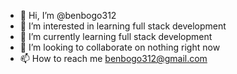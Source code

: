 - 👋 Hi, I’m @benbogo312
- 👀 I’m interested in learning full stack development
- 🌱 I’m currently learning full stack development
- 💞️ I’m looking to collaborate on nothing right now
- 📫 How to reach me benbogo312@gmail.com

<!---
benbogo312/benbogo312 is a ✨ special ✨ repository because its `README.md` (this file) appears on your GitHub profile.
You can click the Preview link to take a look at your changes.
--->
